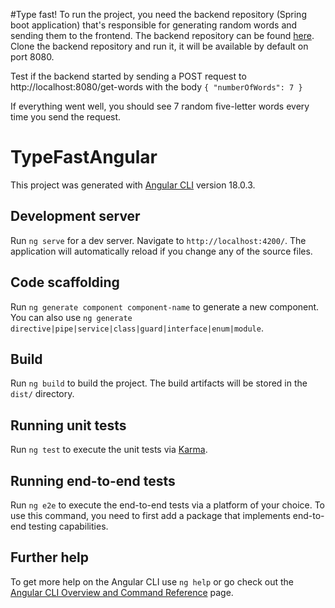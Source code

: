 #Type fast!
To run the project, you need the backend repository (Spring boot application) that's responsible for generating random words and sending them to the frontend. The backend repository can be found [here](https://github.com/aryan-saraswat/type-fast-backend). Clone the backend repository and run it, it will be available by default on port 8080.

Test if the backend started by sending a POST request to http://localhost:8080/get-words with the body
`{
    "numberOfWords": 7
}`

If everything went well, you should see 7 random five-letter words every time you send the request.

# TypeFastAngular

This project was generated with [Angular CLI](https://github.com/angular/angular-cli) version 18.0.3.

## Development server

Run `ng serve` for a dev server. Navigate to `http://localhost:4200/`. The application will automatically reload if you change any of the source files.

## Code scaffolding

Run `ng generate component component-name` to generate a new component. You can also use `ng generate directive|pipe|service|class|guard|interface|enum|module`.

## Build

Run `ng build` to build the project. The build artifacts will be stored in the `dist/` directory.

## Running unit tests

Run `ng test` to execute the unit tests via [Karma](https://karma-runner.github.io).

## Running end-to-end tests

Run `ng e2e` to execute the end-to-end tests via a platform of your choice. To use this command, you need to first add a package that implements end-to-end testing capabilities.

## Further help

To get more help on the Angular CLI use `ng help` or go check out the [Angular CLI Overview and Command Reference](https://angular.dev/tools/cli) page.
